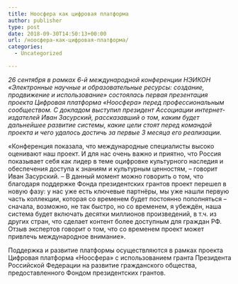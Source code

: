 ```yaml
---
title: Ноосфера как цифровая платформа
author: publisher
type: post
date: 2018-09-30T14:50:13+00:00
url: /ноосфера-как-цифровая-платформа/
categories:
  - Uncategorized

---
```

_26 сентября в рамках 6-й международной конференции НЭИКОН «Электронные научные и образовательные ресурсы: создание, продвижение и использование» состоялась первая презентация проекта Цифровая платформа «Ноосфера» перед профессиональным сообществом. С докладом выступил президент Ассоциации интернет-издателей Иван Засурский, рассказавший о том, каким будет дальнейшее развитие системы, какие цели стоят перед командой проекта и чего удалось достичь за первые 3 месяца его реализации._

«Конференция показала, что международные специалисты высоко оценивают наш проект. И для нас очень важно и приятно, что Россия показывает себя как лидер в теме оцифровке культурного наследия и обеспечения доступа к знаниям и культурным ценностям, – говорит Иван Засурский. – В данный момент можно говорить о том, что благодаря поддержке Фонда президентских грантов проект перешел в новую фазу: у нас уже есть ключевые партнёры, мы уже нашли первую часть коллекции, которая со временем будет постоянно пополняться – сначала, возможно, не так быстро, но со временем, я убеждён, наша система будет включать десятки миллионов произведений, в т.ч. из других стран, что сделает контент более доступным для граждан РФ. Отзыв экспертов говорит о том, что со временем проект может привлечь международное внимание».

Поддержка и развитие платформы осуществляются в рамках проекта Цифровая платформа «Ноосфера» с использованием гранта Президента Российской Федерации на развитие гражданского общества, предоставленного Фондом президентских грантов.